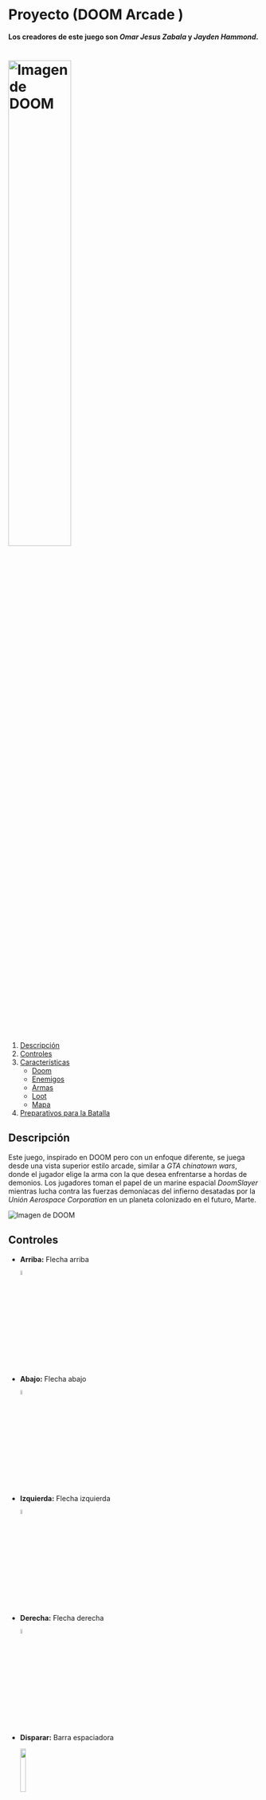 # Proyecto (**DOOM Arcade** )

**Los creadores de este juego son *Omar Jesus Zabala* y *Jayden Hammond*.**
#  <img src="assets/images/Menu/Titulo.jpg" alt="Imagen de DOOM" width="50%" />

1. [Descripción](#descripción)
2. [Controles](#controles)
3. [Características](#características)
   - [Doom](#DoomSlayer)
   - [Enemigos](#enemigos)
   - [Armas](#armas)
   - [Loot](#loot)
   - [Mapa](#mapa)
4. [Preparativos para la Batalla](#preparativos-para-la-batalla)

## Descripción
Este juego, inspirado en DOOM pero con un enfoque diferente, se juega desde una vista superior estilo arcade, similar a *GTA chinatown wars*, donde el jugador elige la arma con la que desea enfrentarse a hordas de demonios.
Los jugadores toman el papel de un marine espacial *DoomSlayer* mientras lucha contra las fuerzas demoníacas del infierno desatadas por la *Unión Aerospace Corporation* en un planeta colonizado en el futuro, Marte.

![Imagen de DOOM](assets/images/Menu/DOOM.jpg)

## Controles

- **Arriba:** Flecha arriba

     <img src="assets/images/Menu/Ui/Controls/keyboard_key_up.png" alt="" width="5%" />

- **Abajo:** Flecha abajo

     <img src="assets/images/Menu/Ui/Controls/keyboard_key_Down.png" alt="" width="5%" />

- **Izquierda:** Flecha izquierda

     <img src="assets/images/Menu/Ui/Controls/keyboard_key_Left.png" alt="" width="5%" />

- **Derecha:** Flecha derecha

     <img src="assets/images/Menu/Ui/Controls/keyboard_key_Right.png" alt="" width="5%" />

- **Disparar:** Barra espaciadora

     <img src="assets/images/Menu/Ui/Controls/space_key_s.png" alt="" width="15%" />



## Características

### DoomSlayer
El **Doom Slayer** es el implacable protagonista de la saga DOOM. Se caracteriza por ser un guerrero endurecido y sin piedad, armado hasta los dientes para enfrentarse a las hordas demoníacas del inframundo. Su habilidad para aniquilar enemigos y su resistencia lo convierten en la última esperanza contra las fuerzas del mal.

![Imagen del Slayer](assets/images/Personajes/SlayerB.png)
- **Disparar:** El Doom Slayer domina una variedad de armas letales para derrotar a sus enemigos.
- **Caminar:** Navega a través de los niveles del juego, explorando entornos infernales y enfrentándote a desafíos demoníacos.

### Enemigos

El juego presenta una variedad de enemigos demoníacos con comportamientos únicos y desafiantes. Prepárate para enfrentarte a hordas infernales con tácticas diversas.


- **Imp:** Criaturas ágiles y astutas capaces de lanzar proyectiles de fuego.

     ![Imagen del Imp](assets/images/Personajes/Imp.png)

- **Prowler:** Demonios veloces que se desplazan entre las sombras para emboscar a su presa.

     ![Imagen del Prowler](assets/images/Personajes/Prowler.png)
- **Caco Demon:**  Un ser demoníaco flotante con una boca llena de dientes afilados. Su capacidad para volar le otorga una movilidad significativa en el campo de batalla.

     ![Imagen del Cacodemon](assets/images/Personajes/caco.png)
- **Pinky:** Bestias blindadas con embestidas poderosas.

     ![Imagen del Cyberdemon](assets/images/Personajes/Pinky.png)

- **Cyberdemon:** Enormes demonios cibernéticos armados con lanzacohetes.

     ![Imagen del Cyberdemon](images/Personajes/CyberDemon.png)

- **Pinky:** Bestias blindadas con embestidas poderosas.

     ![Imagen del Cyberdemon](images/Personajes/Pinky.png)


### Armas

Los jugadores pueden elegir entre una amplia gama de **armas** para enfrentarse a los demonios. Desde escopetas hasta lanzallamas, ¡encuentra tu arsenal perfecto para la masacre demoníaca!


- **Fusil:** Cadencia de fuego rápida, buen control de retroceso, adecuado para enfrentamientos tácticos.

     ![Imagen del Fusil](assets/images/Armas_png/Fusil.png)
- **Escopeta:** Potente arma de corto alcance para combate cuerpo a cuerpo.
  
    ![Imagen del Escopeta](assets/images/Armas_png/Escopuercadoble.png)
- **MiniGun:** Alta cadencia de fuego, gran capacidad de munición, diseñada para eliminar grandes grupos de enemigos.
  
     ![Imagen del Minigun](assets/images/Armas_png/Mini.png)
- **Pistola:** Arma estándar para enfrentamientos iniciales.
  
     ![Imagen del Pistola](assets/images/Armas_png/Pistola.png)
- **Pistola de Plasma:** Dispara proyectiles de energía altamente destructivos.
  
    ![Imagen del plasma](assets/images/Armas_png/Plasma.png)

- **BFG9000:** Un cañón masivo que libera explosiones devastadoras.
  
     ![Imagen del BFG9000](assets/images/Armas_png/BFG.png)


### Loot

- **Medkit:** Restaura la salud del Doom Slayer.

    ![Medkit](images/Loot/medkit.png)
- **Ammo:** Suministros de munición para recargar armas.

    ![Ammo](images/Loot/Ammo.png)
- **Armadura:** Proporciona protección adicional contra los ataques enemigos.

    ![Armadura](images/Loot/Armor.png)
 

### Mapa

Orienta tu camino a través del caos infernal con la ayuda de un detallado **mapa** que te guiará a través de los distintos niveles del juego.

- **Marte**

<img src="images/Mapas/Marte mapa.png" alt="Imagen del Mapa marte" width="50%" />

- **Tierra**
#  <img src="images/Mapas/Tierra mapa.png" alt="Imagen del Mapa tierra" width="50%" />

¡Prepárate para la batalla definitiva contra las fuerzas del infierno en **DOOM Arcade**! Escoge sabiamente tus armas, enfréntate a los enemigos con valentía y lucha por tu supervivencia en este emocionante juego inspirado en el clásico DOOM.

*¡Que comience la masacre!*


![Portal](images/Menu/Portal/portal.gif)
